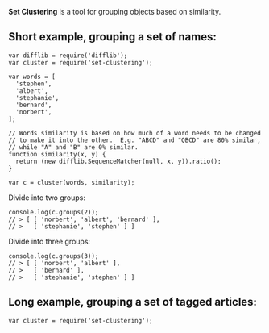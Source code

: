 __Set Clustering__ is a tool for grouping objects based on similarity.

## Short example, grouping a set of names:
```
var difflib = require('difflib');
var cluster = require('set-clustering');

var words = [
  'stephen',
  'albert',
  'stephanie',
  'bernard',
  'norbert',
];

// Words similarity is based on how much of a word needs to be changed
// to make it into the other.  E.g. "ABCD" and "QBCD" are 80% similar,
// while "A" and "B" are 0% similar.
function similarity(x, y) {
  return (new difflib.SequenceMatcher(null, x, y)).ratio();
}

var c = cluster(words, similarity);
```

Divide into two groups:
```
console.log(c.groups(2));
// > [ [ 'norbert', 'albert', 'bernard' ],
// >   [ 'stephanie', 'stephen' ] ]
```

Divide into three groups:
```
console.log(c.groups(3));
// > [ [ 'norbert', 'albert' ],
// >   [ 'bernard' ],
// >   [ 'stephanie', 'stephen' ] ]
```

## Long example, grouping a set of tagged articles:
```
var cluster = require('set-clustering');
```
